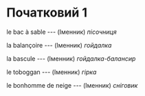 # Початковий 1
le bac à sable --- (Іменник)
*пісочниця*



la balançoire --- (Іменник)
*гойдалка*



la bascule --- (Іменник)
*гойдалка-балансир*



le toboggan --- (Іменник)
*гірка*



le bonhomme de neige --- (Іменник)
*сніговик*